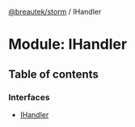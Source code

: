 [@breautek/storm](../README.md) / IHandler

# Module: IHandler

## Table of contents

### Interfaces

- [IHandler](../interfaces/ihandler.ihandler-1.md)

